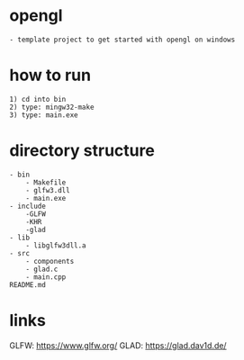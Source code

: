 # opengl
    - template project to get started with opengl on windows
    
# how to run
    1) cd into bin
    2) type: mingw32-make
    3) type: main.exe

# directory structure
    - bin
        - Makefile
        - glfw3.dll
        - main.exe
    - include
        -GLFW
        -KHR
        -glad
    - lib
        - libglfw3dll.a
    - src
        - components
        - glad.c
        - main.cpp
    README.md

# links
GLFW: https://www.glfw.org/
GLAD: https://glad.dav1d.de/